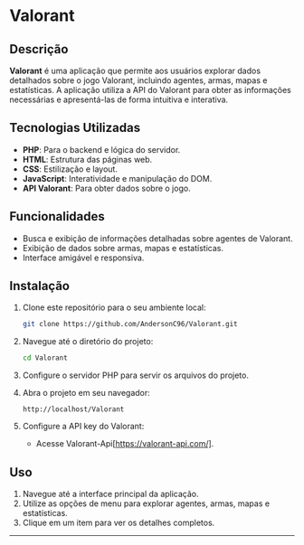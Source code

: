 # Valorant

## Descrição

**Valorant** é uma aplicação que permite aos usuários explorar dados detalhados sobre o jogo Valorant, incluindo agentes, armas, mapas e estatísticas. A aplicação utiliza a API do Valorant para obter as informações necessárias e apresentá-las de forma intuitiva e interativa.

## Tecnologias Utilizadas

- **PHP**: Para o backend e lógica do servidor.
- **HTML**: Estrutura das páginas web.
- **CSS**: Estilização e layout.
- **JavaScript**: Interatividade e manipulação do DOM.
- **API Valorant**: Para obter dados sobre o jogo.

## Funcionalidades

- Busca e exibição de informações detalhadas sobre agentes de Valorant.
- Exibição de dados sobre armas, mapas e estatísticas.
- Interface amigável e responsiva.

## Instalação

1. Clone este repositório para o seu ambiente local:
    ```bash
    git clone https://github.com/AndersonC96/Valorant.git
    ```
2. Navegue até o diretório do projeto:
    ```bash
    cd Valorant
    ```
3. Configure o servidor PHP para servir os arquivos do projeto.

4. Abra o projeto em seu navegador:
    ```arduino
    http://localhost/Valorant
    ```

5. Configure a API key do Valorant:
    - Acesse Valorant-Api[https://valorant-api.com/].

## Uso

1. Navegue até a interface principal da aplicação.
2. Utilize as opções de menu para explorar agentes, armas, mapas e estatísticas.
3. Clique em um item para ver os detalhes completos.

---